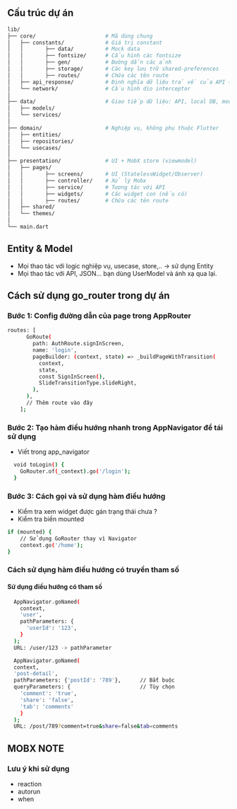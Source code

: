 
## Cấu trúc dự án

```bash
lib/
├── core/                      # Mã dùng chung
│   ├── constants/             # Giá trị constant
│   │       ├── data/          # Mock data
│   │       ├── fontsize/      # Cấu hình các fontsize
│   │       ├── gen/           # Đường dẫn các ảnh
│   │       ├── storage/       # Các key lưu trữ shared-preferences
│   │       ├── routes/        # Chứa các tên route
│   ├── api_response/          # Định nghĩa dữ liệu trả về của API (list/object)
│   └── network/               # Cấu hình dio interceptor
│
├── data/                      # Giao tiếp dữ liệu: API, local DB, models
│   ├── models/
│   └── services/
│
├── domain/                    # Nghiệp vụ, không phụ thuộc Flutter
│   ├── entities/
│   ├── repositories/
│   └── usecases/
│
├── presentation/              # UI + MobX store (viewmodel)
│   ├── pages/
│   │       ├── screens/       # UI (StatelessWidget/Observer)
│   │       ├── controller/    # Xử lý Mobx
│   │       ├── service/       # Tương tác với API
│   │       ├── widgets/       # Các widget con (nếu có)
│   │       ├── routes/        # Chứa các tên route
│   ├── shared/
│   └── themes/
│
└── main.dart
```

## Entity & Model 
- Mọi thao tác với logic nghiệp vụ, usecase, store,.. -> sử dụng Entity
- Mọi thao tác với API, JSON... bạn dùng UserModel và ánh xạ qua lại.

## Cách sử dụng go_router trong dự án
### Bước 1: Config đường dẫn của page trong AppRouter
```bash
routes: [
      GoRoute(
        path: AuthRoute.signInScreen,
        name: 'login',
        pageBuilder: (context, state) => _buildPageWithTransition(
          context,
          state,
          const SignInScreen(),
          SlideTransitionType.slideRight,
        ),
      ),
      // Thêm route vào đây
    ];
```

### Bước 2: Tạo hàm điều hướng nhanh trong AppNavigator để tái sử dụng
- Viết trong app_navigator
```bash
  void toLogin() {
    GoRouter.of(_context).go('/login');
  }
```

### Bước 3: Cách gọi và sử dụng hàm điều hướng
- Kiểm tra xem widget được gán trạng thái chưa ?
- Kiểm tra biến mounted
```bash
if (mounted) {
    // Sử dụng GoRouter thay vì Navigator
    context.go('/home');
}
```

### Cách sử dụng hàm điều hướng có truyền tham số

#### Sử dụng điều hướng có tham số 

```bash
  AppNavigator.goNamed(
    context,
    'user',
    pathParameters: {
      'userId': '123',
    }
  );
  URL: /user/123 -> pathParameter

  AppNavigator.goNamed(
  context,
  'post-detail',
  pathParameters: {'postId': '789'},      // Bắt buộc
  queryParameters: {                      // Tùy chọn
    'comment': 'true',
    'share': 'false',
    'tab': 'comments'
    }
  );
  URL: /post/789?comment=true&share=false&tab=comments
```


## MOBX NOTE
### Lưu ý khi sử dụng
- reaction
- autorun
- when

